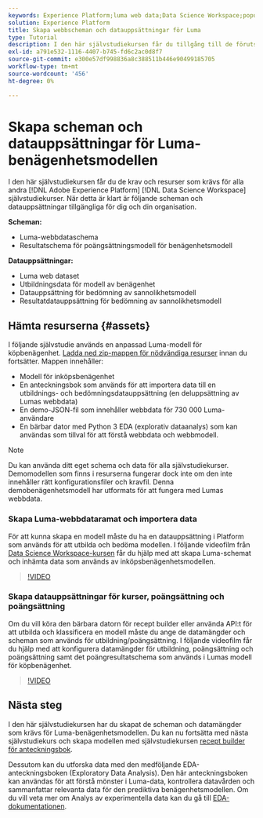 ```yaml
---
keywords: Experience Platform;luma web data;Data Science Workspace;populära topics;recipes;demo data;demo web data;luma data
solution: Experience Platform
title: Skapa webbscheman och datauppsättningar för Luma
type: Tutorial
description: I den här självstudiekursen får du tillgång till de förutsättningar och resurser som krävs för Lumas modell för benägenhet för demo.
exl-id: a791e532-1116-4407-b745-fd6c2ac0d8f7
source-git-commit: e300e57df998836a8c388511b446e90499185705
workflow-type: tm+mt
source-wordcount: '456'
ht-degree: 0%

---
```


# Skapa scheman och datauppsättningar för Luma-benägenhetsmodellen

I den här självstudiekursen får du de krav och resurser som krävs för alla andra [!DNL Adobe Experience Platform] [!DNL Data Science Workspace] självstudiekurser. När detta är klart är följande scheman och datauppsättningar tillgängliga för dig och din organisation.

**Scheman:**

- Luma-webbdataschema
- Resultatschema för poängsättningsmodell för benägenhetsmodell

**Datauppsättningar:**

- Luma web dataset
- Utbildningsdata för modell av benägenhet
- Datauppsättning för bedömning av sannolikhetsmodell
- Resultatdatauppsättning för bedömning av sannolikhetsmodell

## Hämta resurserna {#assets}

I följande självstudie används en anpassad Luma-modell för köpbenägenhet. [Ladda ned zip-mappen för nödvändiga resurser](https://experienceleague.adobe.com/docs/platform-learn/assets/DSW-course-sample-assets.zip) innan du fortsätter. Mappen innehåller:

- Modell för inköpsbenägenhet
- En anteckningsbok som används för att importera data till en utbildnings- och bedömningsdatauppsättning (en deluppsättning av Lumas webbdata)
- En demo-JSON-fil som innehåller webbdata för 730 000 Luma-användare
- En bärbar dator med Python 3 EDA (explorativ dataanalys) som kan användas som tillval för att förstå webbdata och webbmodell.

>[!NOTE]
>
> Du kan använda ditt eget schema och data för alla självstudiekurser. Demomodellen som finns i resurserna fungerar dock inte om den inte innehåller rätt konfigurationsfiler och kravfil. Denna demobenägenhetsmodell har utformats för att fungera med Lumas webbdata.

### Skapa Luma-webbdataramat och importera data

För att kunna skapa en modell måste du ha en datauppsättning i Platform som används för att utbilda och bedöma modellen. I följande videofilm från [Data Science Workspace-kursen](https://experienceleague.adobe.com/?recommended=ExperiencePlatform-U-1-2021.1.dsw) får du hjälp med att skapa Luma-schemat och inhämta data som används av inköpsbenägenhetsmodellen.

>[!VIDEO](https://video.tv.adobe.com/v/333312)

### Skapa datauppsättningar för kurser, poängsättning och poängsättning

Om du vill köra den bärbara datorn för recept builder eller använda API:t för att utbilda och klassificera en modell måste du ange de datamängder och scheman som används för utbildning/poängsättning. I följande videofilm får du hjälp med att konfigurera datamängder för utbildning, poängsättning och poängsättning samt det poängresultatschema som används i Lumas modell för köpbenägenhet.

>[!VIDEO](https://video.tv.adobe.com/v/333426)

## Nästa steg

I den här självstudiekursen har du skapat de scheman och datamängder som krävs för Luma-benägenhetsmodellen. Du kan nu fortsätta med nästa självstudiekurs och skapa modellen med självstudiekursen [recept builder för anteckningsbok](../jupyterlab/create-a-model.md).

Dessutom kan du utforska data med den medföljande EDA-anteckningsboken (Exploratory Data Analysis). Den här anteckningsboken kan användas för att förstå mönster i Luma-data, kontrollera datavården och sammanfattar relevanta data för den prediktiva benägenhetsmodellen. Om du vill veta mer om Analys av experimentella data kan du gå till [EDA-dokumentationen](../jupyterlab/eda-notebook.md).
